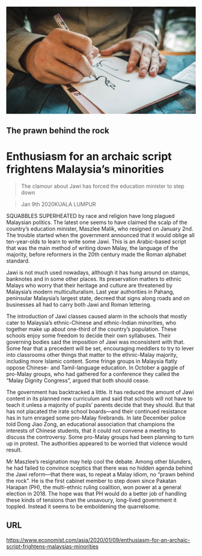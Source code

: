 ![](./images/20200111_ASP501.jpg)

## The prawn behind the rock

# Enthusiasm for an archaic script frightens Malaysia’s minorities

> The clamour about Jawi has forced the education minister to step down

> Jan 9th 2020KUALA LUMPUR

SQUABBLES SUPERHEATED by race and religion have long plagued Malaysian politics. The latest one seems to have claimed the scalp of the country’s education minister, Maszlee Malik, who resigned on January 2nd. The trouble started when the government announced that it would oblige all ten-year-olds to learn to write some Jawi. This is an Arabic-based script that was the main method of writing down Malay, the language of the majority, before reformers in the 20th century made the Roman alphabet standard.

Jawi is not much used nowadays, although it has hung around on stamps, banknotes and in some other places. Its preservation matters to ethnic Malays who worry that their heritage and culture are threatened by Malaysia’s modern multiculturalism. Last year authorities in Pahang, peninsular Malaysia’s largest state, decreed that signs along roads and on businesses all had to carry both Jawi and Roman lettering.

The introduction of Jawi classes caused alarm in the schools that mostly cater to Malaysia’s ethnic-Chinese and ethnic-Indian minorities, who together make up about one-third of the country’s population. These schools enjoy some freedom to decide their own syllabuses. Their governing bodies said the imposition of Jawi was inconsistent with that. Some fear that a precedent will be set, encouraging meddlers to try to lever into classrooms other things that matter to the ethnic-Malay majority, including more Islamic content. Some fringe groups in Malaysia flatly oppose Chinese- and Tamil-language education. In October a gaggle of pro-Malay groups, who had gathered for a conference they called the “Malay Dignity Congress”, argued that both should cease.

The government has backtracked a little. It has reduced the amount of Jawi content in its planned new curriculum and said that schools will not have to teach it unless a majority of pupils’ parents decide that they should. But that has not placated the irate school boards—and their continued resistance has in turn enraged some pro-Malay firebrands. In late December police told Dong Jiao Zong, an educational association that champions the interests of Chinese students, that it could not convene a meeting to discuss the controversy. Some pro-Malay groups had been planning to turn up in protest. The authorities appeared to be worried that violence would result.

Mr Maszlee’s resignation may help cool the debate. Among other blunders, he had failed to convince sceptics that there was no hidden agenda behind the Jawi reform—that there was, to repeat a Malay idiom, no “prawn behind the rock”. He is the first cabinet member to step down since Pakatan Harapan (PH), the multi-ethnic ruling coalition, won power at a general election in 2018. The hope was that PH would do a better job of handling these kinds of tensions than the unsavoury, long-lived government it toppled. Instead it seems to be emboldening the quarrelsome.

## URL

https://www.economist.com/asia/2020/01/09/enthusiasm-for-an-archaic-script-frightens-malaysias-minorities

